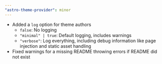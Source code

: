 ```yaml
---
"astro-theme-provider": minor
---
```


- Added a `log` option for theme authors
  - `false`: No logging
  - `"minimal" | true`: Default logging, includes warnings
  - `"verbose"`: Log everything, including debug information like page injection and static asset handling
- Fixed warnings for a missing README throwing errors if README did not exist
  


